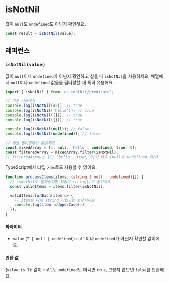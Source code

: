 # isNotNil

값이 `null`도 `undefined`도 아닌지 확인해요.

```typescript
const result = isNotNil(value);
```

## 레퍼런스

### `isNotNil(value)`

값이 `null`이나 `undefined`가 아닌지 확인하고 싶을 때 `isNotNil`을 사용하세요. 배열에서 `null`이나 `undefined` 값들을 필터링할 때 특히 유용해요.

```typescript
import { isNotNil } from 'es-toolkit/predicate';

// 기본 사용예시
console.log(isNotNil(42)); // true
console.log(isNotNil('hello')); // true
console.log(isNotNil([])); // true
console.log(isNotNil({})); // true

console.log(isNotNil(null)); // false
console.log(isNotNil(undefined)); // false

// 배열 필터링에서 유용해요
const mixedArray = [1, null, 'hello', undefined, true, 0];
const filteredArray = mixedArray.filter(isNotNil);
// filteredArray는 [1, 'hello', true, 0]이 돼요 (null과 undefined 제거)
```

TypeScript에서 타입 가드로도 사용할 수 있어요.

```typescript
function processItems(items: (string | null | undefined)[]) {
  // isNotNil로 필터링하면 타입이 string[]로 좁혀져요
  const validItems = items.filter(isNotNil);

  validItems.forEach(item => {
    // item은 이제 string 타입으로 보장되어요
    console.log(item.toUpperCase());
  });
}
```

#### 파라미터

- `value` (`T | null | undefined`): `null`이나 `undefined`가 아닌지 확인할 값이에요.

#### 반환 값

(`value is T`): 값이 `null`도 `undefined`도 아니면 `true`, 그렇지 않으면 `false`를 반환해요.
